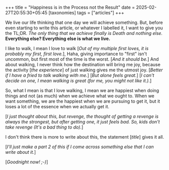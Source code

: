 +++
title = "Happiness is in the Process not the Result"
date = 2025-02-27T20:55:30+05:45
[taxonomies] 
tags = ["articles"]
+++

We live our life thinking that one day we will achieve something. But, before even starting
to write this article, or whatever I labelled it, I want to give you the TL;DR. _The only thing
that we achieve finally is Death and nothing else._ __Everything else? Everything else is what
we live.__

I like to walk, I mean I love to walk [_Out of my multiple first loves, it is probably my first, first love._],
Haha, giving importance to "first" isn't uncommon, but first most of the time is the worst. [_And it should be._]
And about walking, I never think how the destination will bring me joy, because the activity [_the experience_] of
just walking gives me the utmost joy. [_Better if I have a fried to talk walking with me._]
[_But alone feels great._] [_I can't decide on one, I mean walking is great (for me, you might not like it.)._]

So, what I mean is that I love walking, I mean we are happiest when doing things and not (as much) when we
achieve what we ought to. When we want something, we are the happiest when we are pursuing to get it, but it
loses a lot of the essence when we actually get it.

[_I just thought about this, but revenge, the thought of getting a revenge is always the strongest, but after
getting one, it just feels bad. So, kids don't take revenge (It's a bad thing to do)._]

I don't think there is more to write about this, the statement [_title_] gives it all.

[_I'll just make a part 2 of this if I come across something else that I can write about it._]

[_Goodnight now! ;-)_]
